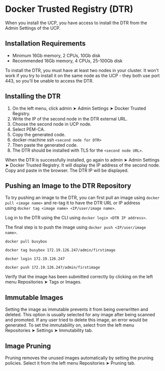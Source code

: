 # Docker Trusted Registry (DTR)

When you install the UCP, you have access to install the DTR from the Admin Settings of the UCP.

## Installation Requirements

- Minimum 16Gb memory, 2 CPUs, 10Gb disk
- Recommended 16Gb memory, 4 CPUs, 25-100Gb disk

To install the DTR, you must have at least two nodes in your cluster. It won't work if you try to install it on the same node as the UCP - they both use port 443, so you'll be unable to access the DTR.

## Installing the DTR

1. On the left menu, click admin ➤ Admin Settings ➤ Docker Trusted Registry.
2. Write the IP of the second node in the DTR external URL.
3. Choose the second node in UCP node.    
4. Select PEM-CA.
5. Copy the generated code.
6. docker-machine ssh `<second node for DTR>`
7. Then paste the generated code.
8. The DTR should be installed with TLS for the `<second node URL>`.

When the DTR is successfully installed, go again to admin ➤ Admin Settings ➤ Docker Trusted Registry. It will display the IP address of the second node. Copy and paste in the browser. The DTR IP will be displayed.

## Pushing an Image to the DTR Repository
To try pushing an image to the DTR, you can first pull an image using `docker pull <image name>` and re-tag it to have the DTR URL or IP address using `docker tag <image name> <IP/user/image name>`. 

Log in to the DTR using the CLI using `docker login <DTR IP address>`. 

The final step is to push the image using `docker push <IP/user/image name>`.

```
docker pull busybox

docker tag busybox 172.19.126.247/admin/firstimage

docker login 172.19.126.247

docker push 172.19.126.247/admin/firstimage
```

Verify that the image has been submitted correctly by clicking on the left menu Repositories ➤ Tags or Images.

## Immutable Images
Setting the image as immutable prevents it from being overwritten and deleted. This option is usually selected for any image after being scanned and promoted. If any user tried to delete this image, an error would be generated. To set the immutability on, select from the left menu Repositories ➤ Settings ➤ Immutability tab.

## Image Pruning

Pruning removes the unused images automatically by setting the pruning policies. Select it from the left menu Repositories ➤ Pruning tab.